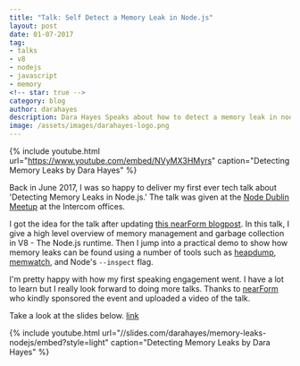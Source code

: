 ```yaml
---
title: "Talk: Self Detect a Memory Leak in Node.js"
layout: post
date: 01-07-2017
tag:
- talks
- v8
- nodejs
- javascript
- memory
<!-- star: true -->
category: blog
author: darahayes
description: Dara Hayes Speaks about how to detect a memory leak in node.js applications using tools like heapdump, memwatch and node's --inspect flag
image: /assets/images/darahayes-logo.png
---
```


{% include youtube.html 
url="https://www.youtube.com/embed/NVyMX3HMyrs"
caption="Detecting Memory Leaks by Dara Hayes" %}

Back in June 2017, I was so happy to deliver my first ever tech talk about 'Detecting Memory Leaks in Node.js.' The talk was given at the [Node Dublin Meetup](https://www.meetup.com/Dublin-Node-js-Meetup/) at the Intercom offices.

I got the idea for the talk after updating [this nearForm blogpost](https://www.nearform.com/blog/self-detect-memory-leak-node/). In this talk, I give a high level overview of memory management and garbage collection in V8 - The Node.js runtime. Then I jump into a practical demo to show how memory leaks can be found using a number of tools such as [heapdump](http://npm.im/heapdump), [memwatch](http://npm.im/memwatch-next), and Node's `--inspect` flag.

I'm pretty happy with how my first speaking engagement went. I have a lot to learn but I really look forward to doing more talks. Thanks to [nearForm](https://nearform.com) who kindly sponsored the event and uploaded a video of the talk.

Take a look at the slides below. [link](https://slides.com/darahayes/memory-leaks-nodejs/)

{% include youtube.html 
url="//slides.com/darahayes/memory-leaks-nodejs/embed?style=light"
caption="Detecting Memory Leaks by Dara Hayes" %}